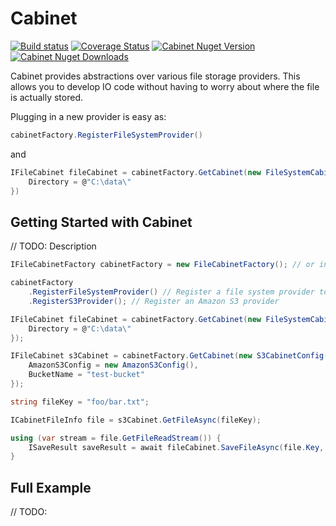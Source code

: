 # Cabinet 
[![Build status](https://ci.appveyor.com/api/projects/status/q7c183o0jte2roao/branch/master?svg=true)](https://ci.appveyor.com/project/visualeyes-builder/cabinet/branch/master)
[![Coverage Status](https://coveralls.io/repos/github/visualeyes/cabinet/badge.svg?branch=master)](https://coveralls.io/github/visualeyes/cabinet?branch=master)
[![Cabinet Nuget Version](https://img.shields.io/nuget/v/Cabinet.svg)](https://www.nuget.org/packages/Cabinet/)
[![Cabinet Nuget Downloads](https://img.shields.io/nuget/dt/Cabinet.svg)](https://www.nuget.org/packages/Cabinet/)

Cabinet provides abstractions over various file storage providers.
This allows you to develop IO code without having to worry about where the file is actually stored.

Plugging in a new provider is easy as:
```csharp
cabinetFactory.RegisterFileSystemProvider()
``` 
and 
```csharp
IFileCabinet fileCabinet = cabinetFactory.GetCabinet(new FileSystemCabinetConfig() {
    Directory = @"C:\data\"
})
```

## Getting Started with Cabinet
// TODO: Description

```csharp
IFileCabinetFactory cabinetFactory = new FileCabinetFactory(); // or inject IFileCabinetFactory with IOC

cabinetFactory
    .RegisterFileSystemProvider() // Register a file system provider to store files on disk
    .RegisterS3Provider(); // Register an Amazon S3 provider

IFileCabinet fileCabinet = cabinetFactory.GetCabinet(new FileSystemCabinetConfig() {
    Directory = @"C:\data\"
});

IFileCabinet s3Cabinet = cabinetFactory.GetCabinet(new S3CabinetConfig() {
    AmazonS3Config = new AmazonS3Config(),
    BucketName = "test-bucket"
});

string fileKey = "foo/bar.txt";

ICabinetFileInfo file = s3Cabinet.GetFileAsync(fileKey);

using (var stream = file.GetFileReadStream()) {
    ISaveResult saveResult = await fileCabinet.SaveFileAsync(file.Key, stream, HandleExistingMethod.Overwrite);
}

```


## Full Example
// TODO: 